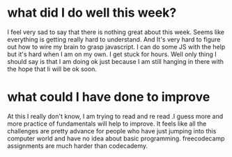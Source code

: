 # what did I do well this week?
I feel very sad to say that there is nothing great about this week. Seems like everything is getting really hard to understand. And It's very hard to figure out how to wire my brain to grasp javascript. I can do some JS with the help but it's hard when I am on my own. I get stuck for hours.
Well only thing I should say is that I am doing ok just because I am still hanging in there with the hope that Ii will be ok soon.
# what could I have done to improve
At this I really don't know, I am trying to read and re read .I guess more and more practice of fundamentals will help to improve. It feels like all the challenges are pretty advance for people who have just jumping into this computer world and have no idea about basic programming.
freecodecamp assignments are much harder than codecademy.

